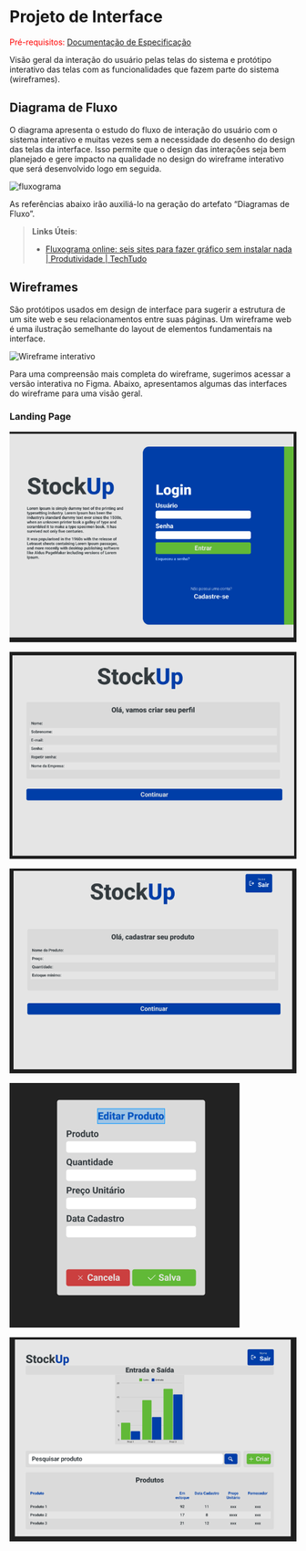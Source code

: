 
# Projeto de Interface

<span style="color:red">Pré-requisitos: <a href="2-Especificação do Projeto.md"> Documentação de Especificação</a></span>

Visão geral da interação do usuário pelas telas do sistema e protótipo interativo das telas com as funcionalidades que fazem parte do sistema (wireframes).

## Diagrama de Fluxo

O diagrama apresenta o estudo do fluxo de interação do usuário com o sistema interativo e  muitas vezes sem a necessidade do desenho do design das telas da interface. Isso permite que o design das interações seja bem planejado e gere impacto na qualidade no design do wireframe interativo que será desenvolvido logo em seguida.

![fluxograma](https://github.com/user-attachments/assets/86206df0-058b-4ce6-85a3-192624e887f8)

As referências abaixo irão auxiliá-lo na geração do artefato “Diagramas de Fluxo”.

> **Links Úteis**:
> - [Fluxograma online: seis sites para fazer gráfico sem instalar nada | Produtividade | TechTudo](https://www.techtudo.com.br/listas/2019/03/fluxograma-online-seis-sites-para-fazer-grafico-sem-instalar-nada.ghtml)

## Wireframes

São protótipos usados em design de interface para sugerir a estrutura de um site web e seu relacionamentos entre suas páginas. Um wireframe web é uma ilustração semelhante do layout de elementos fundamentais na interface.

![Wireframe interativo](https://www.figma.com/proto/3sYlzirXLECGmdRDdLup3m/Gest%C3%A3o-de-Estoques?node-id=8-169&node-type=frame&t=MwVH6TucEln1VNhV-1&scaling=contain&content-scaling=fixed&page-id=0%3A1)

Para uma compreensão mais completa do wireframe, sugerimos acessar a versão interativa no Figma. Abaixo, apresentamos algumas das interfaces do wireframe para uma visão geral.
 
### Landing Page

![Tela de login](https://github.com/ICEI-PUC-Minas-PMV-ADS/pmv-ads-2024-2-e2-proj-int-t6-gerenciador_de_estoque/blob/e6852f1ce936c99c0773766dc7b5f2553489abfc/docs/img/tela-de-login.PNG)

![Tela de cadastro de usuário](https://github.com/ICEI-PUC-Minas-PMV-ADS/pmv-ads-2024-2-e2-proj-int-t6-gerenciador_de_estoque/blob/e6852f1ce936c99c0773766dc7b5f2553489abfc/docs/img/tela-de-cadastro%20usuario.PNG)

![Tela de cadastro de produto](https://github.com/ICEI-PUC-Minas-PMV-ADS/pmv-ads-2024-2-e2-proj-int-t6-gerenciador_de_estoque/blob/e6852f1ce936c99c0773766dc7b5f2553489abfc/docs/img/tela-de-cadastro-produto.PNG)

![Tela de edição de produto](https://github.com/ICEI-PUC-Minas-PMV-ADS/pmv-ads-2024-2-e2-proj-int-t6-gerenciador_de_estoque/blob/e6852f1ce936c99c0773766dc7b5f2553489abfc/docs/img/tela-de-edicao_produto.PNG)

![Tela de entradas e saídas](https://github.com/ICEI-PUC-Minas-PMV-ADS/pmv-ads-2024-2-e2-proj-int-t6-gerenciador_de_estoque/blob/e6852f1ce936c99c0773766dc7b5f2553489abfc/docs/img/tela-de-entrada-saida.PNG)

